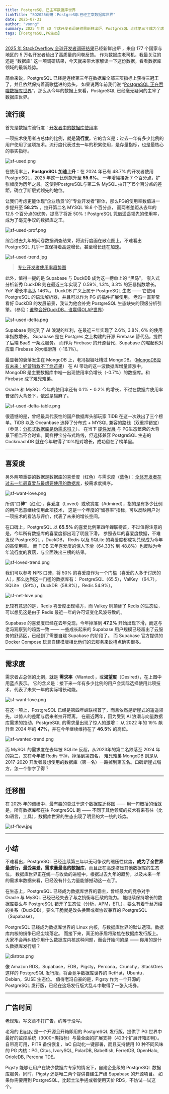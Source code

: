 ```yaml
---
title: PostgreSQL 已主宰数据库世界
linkTitle: "SO2025调研：PostgreSQL已经主宰数据库世界"
date: 2025-07-31
author: "vonng"
summary: 2025 年的 SO 全球开发者调研结果新鲜出炉，PostgreSQL 连续第三年成为全球最流行，最受喜爱，需求量最高的数据库。已经没有什么力量能阻止 PostgreSQL 整合整个数据库世界了！
tags: [PostgreSQL,PG生态]
---
```


[2025 年 StackOverflow 全球开发者调研结果](https://survey.stackoverflow.co/2025/technology#2-databases)已经新鲜出炉
，来自 177 个国家与地区的 5 万名开发者给出了高质量的问卷反馈。
作为数据库老司机，我最关注的还是 “数据库” 这一项调研结果，今天就来带大家解读一下这份数据，看看数据库领域的最新趋势。

简单来说，PostgreSQL 已经是连续第三年在数据库全部三项指标上获得三冠王了，并且依然保持着高歌猛进的势头。
如果说两年前我们说 “[PostgreSQL 正在吞噬数据库世界](/pg/pg-eat-db-world)”，那么从今年的数据上来看，PostgreSQL 已经毫无疑问的主宰了数据库世界。


## 流行度

首先是数据库流行度：[开发者中的数据库使用率](https://survey.stackoverflow.co/2025/technology#1-databases)

一项技术使用者占总体的比例，就是**流行度**。它的含义是：过去一年有多少比例的用户使用了这项技术。流行度代表过去一年的积累使用，是存量指标，也是最核心的事实指标。

![sf-used.png](sf-used.png)

在使用率上，**PostgreSQL 加速上升**：在 2024 年已有 48.7% 的开发者使用 PostgreSQL，2025 年这一比例飙升至 **55.6%**。
一年增幅接近 7 个百分点，扩张幅度为历年之最。这使得PostgreSQL与第二名 MySQL 拉开了15个百分点的差距，确立了断层式领先的地位。

让我们考虑更能体现“企业场景”的“专业开发者”群体，那么PG的使用率数值进一步提升至 **58.2%** ，拉开第二名 MYSQL 18.6 个百分点，
而两者差距从去年的 12.5 个百分点的优势，提高了将近 50%！PostgreSQL 凭借遥遥领先的使用率，成为了毫无争议的数据库之王。

![sf-used-prof.png](sf-used-prof.png)

综合过去九年的问卷数据调查结果，将流行度画在散点图上，不难看出 PostgreSQL 几乎一直保持着高速增长，甚至增长还在加速。

![sf-used-trend.jpg](sf-used-trend.jpg)

> [专业开发者使用率趋势图](https://g.pgsty.com/d/sf-survey/stackoverflow-survey?orgId=1&from=2016-12-31T00:00:00.000Z&to=2025-01-31T00:00:00.000Z&timezone=browser&viewPanel=panel-10)

此外，值得一提的是 Supabase 与 DuckDB 成为这一榜单上的 “黑马”。
嵌入式分析新秀 DuckDB 则在最近三年实现了 0.59%, 1.3%, 3.3% 的狂暴指数增长。YoY 增长率高达 146%。
DuckDB 广义上属于 PostgreSQL 生态 —— 它使用 PostgreSQL 的语法解析器，并且可以作为 PG 的插件扩展使用。
老冯一直非常看好 DuckDB 的发展前景，我认为他会补完 PostgreSQL 生态缺失的顶级分析引擎。（参见：[谁整合好DuckDB，谁赢得OLAP世界](/pg/pg-duckdb)）

![sf-used-delta.png](sf-used-delta.png)

Supabase 则吃到了 AI 浪潮的红利，在最近三年实现了 2.6%, 3.8%, 6% 的使用率指数增长。
Supabase 是在 Postgres 之上构建的开源 Firebase 替代品，提供了后端 BaaS 一条龙服务。
而作为 Firebase 的开源替代，Supabase 的崛起也对应着 Firebase 的大幅滑落（-16.1%）。

最显著的衰落发生在 MongoDB 上，老冯狠狠吐槽过 MongoDB。（[MongoDB没有未来：好营销救不了烂芒果](/db/bad-mongo)）
在 AI 带动的这一波数据库增量普涨中，MongoDB 是主要数据库中唯一出现使用率负增长（-0.7%）的数据库。和 Firebase 成了难兄难弟。

Oracle 和 MySQL 今年的使用率还有 0.1% ~ 0.2% 的增长，不过在数据库使用率普涨的大背景下，依然是输麻了。

![sf-used-delta-table.png](sf-used-delta-table.png)

很遗憾的是，曾经最具代表性的国产数据库头部玩家 TiDB 在这一次跌出了三个榜单。TiDB 以及 Oceanbase 选择了分布式 + MYSQL 兼容的路线（双重押错宝）（参见：[分布式数据库是伪需求吗？](/db/distributive-bullshit)）。
在当下 [硬件发展](/cloud/bonus/) 与 PG生态繁荣的大背景下相当不合时宜。同样押宝分布式路线，但选择兼容 PostgreSQL 生态的 CockroachDB 就在今年取得了10%相对增长，成功留在了榜单里。




------

## 喜爱度

另外两项重要的数据是数据库的喜爱度（红色）与需求度（蓝色）：[全体开发者在过去一年最喜爱与最想要使用的数据库](https://survey.stackoverflow.co/2025/technology#2-databases)，按需求度排序。

![sf-want-love.png](sf-want-love.png)

所谓“**口碑**”（红点），喜爱度（Loved）或欣赏度（Admired），指的是有多少比例的用户愿意继续使用此项技术，
这是一个年度的“留存率”指标，可以反映用户对一项技术的看法与评价，代表了未来的增长空间。

在口碑上，PostgreSQL 以 **65.5%** 的喜爱比例第四年蝉联榜首，不过值得注意的是，今年所有数据库的喜爱度都出现了明显下滑。
参照去年的喜爱度数据，不难发现 PostgreSQL ，DuckDB， Redis 以及 SQLite 的喜爱度都成功兑现成为今年的高使用率。
而 TiDB 去年喜爱度的惊人下滑（64.33% 到 48.8%）也反映为今年流行度的衰落，与全面跌出三榜的结果。

![sf-loved-trend.png](sf-loved-trend.png)

我们可以参考 NPS 口碑，将 50% 的喜爱度作为一个门槛（喜爱的人多于讨厌的人），那么达到这一门槛的数据库有：
PostgreSQL（65.5），ValKey （64.7），SQLite （59%），DuckDB（58.8%），Redis 54.9%）。

![sf-net-love.png](sf-net-love.png)

比较有意思的是，Redis 喜爱度出现塌方，而 Valkey 则顶替了 Redis 的生态位，可以想见这是由于 Redis 最近一年的许可证变化风波导致的。

Supabase 的喜爱度已经在去年兑现，今年掉落到 **47.2%** 开始出现下滑，而这与老冯观察到的趋势一致 —— 
一些成长起来的 Supabase 用户规模已经超出了云服务的舒适区，已经到了需要自建 Supabase 的阶段了。
而 Supabase 官方提供的 Docker Compose 玩具自建模版相比他们的云服务来说槽点确实很多。


------

## 需求度

需求者占总体的比例，就是 **需求率**（Wanted），或**渴望度**（Desired），在上图中用蓝点表示。
它的含义是：接下来一年有多少比例的用户会实际选择使用此项技术，代表了未来一年的实际增长动能。

![sf-want-love.png](sf-want-love.png)

在这一项上，PostgreSQL 已经是第四年蝉联榜首了，而且依然是断崖式的遥遥领先，以惊人的差距与后来者拉开距离。
在最近两年，因为受到 AI 浪潮与向量数据库需求的拉动，PostgreSQL 的需求量出现了惊人的激增：
从 2022 年的 19% 飙升至 2024 年的 **47%**，并在今年继续维持在了 **46.5%** 的高位。

![sf-wanted-trend.png](sf-wanted-trend.png)

而 MySQL 的需求度在去年被 SQLite 反超，从2023年的第二名跌落至 2024 年的第三，又在今年被 Redis 干掉，掉落到第四名， 
难兄难弟 MongoDB 则是从 2017-2020 开发者最想使用的数据库（第一名）一路掉到第五名。口碑断崖式塌方，怎一个惨字了得？


------

## 迁移图

在 2025 年的调研中，最有趣的莫过于这个数据库迁移图 —— 用一句概括的话就是，所有数据库都在往 PostgreSQL 跑 —— 
不同于其他领域的技术有来有往（比如语言，工具），数据库世界的生态出现了明显的大一统的趋势。

![sf-flow.jpg](sf-flow.jpg)



------

## 小结

不难看出，PostgreSQL 已经连续第三年以无可争议的碾压性优势，**成为了全世界最流行，最受喜爱，需求量最高的数据库**，而且正在高速挤压其他数据库的生态位。
数据库世界正在统一与收敛的进程中，根据过去九年的趋势，以及未来一年的需求率数据来看，已经没有什么力量能够撼动这一点了。

在生态上，PostgreSQL 已经成为数据库世界的霸主，曾经最大的竞争对手 Oracle 与 MySQL 已经已经失去了与之抗衡与匹敌的能力。
能继续保持增长的数据库要么与 PostgreSQL 错开了生态位（分析，APM，ETL），要么有着千丝万缕的关系（DuckDB），要么干脆就是改头换面或者协议兼容的 PostgreSQL（Supabase）。

PostgreSQL 已经成为数据库世界的 Linux 内核，与数据库世界的默认选项。数据库内核的纷争已经尘埃落定。
而接下来，真正的矛盾将聚焦在数据库发行版上。大家不会再纠结你用什么数据库内核这种问题，而会开始问的是 —— 你用的是什么数据库发行版？

![distros.png](distros.png)

像 Amazon RDS，Supabase，EDB，Pigsty，Percona，Crunchy，StackGres 这样的 PostgreSQL 发行版，将会竞争数据库世界的 RetHat，Ubuntu，Debian，SUSE 生态位。
值得老冯自豪的是，Pigsty 作为一个开源的 PostgreSQL 发行版，已经在这场发行版大乱斗中取得了一张入场券。


--------

## 广告时间

老规矩，写文章不打广告，约等于没写。

老冯的 [Pigsty](https://pgsty.com/zh) 是一个开源且开箱即用的 PostgreSQL 发行版，提供了 PG 世界中最好的监控系统（3000+类指标）与最全面的扩展支持（423个扩展开箱即用）。
自带高可用，PITR 备份恢复，IaC 自动化一键部署，而且支持使用 10 种不同风味的 PG 内核：PG, Citus, IvorySQL, PolarDB, Babelfish, FerretDB, OpenHalo, OrioleDB, Percona TDE。

Pigsty 能够让用户在缺少数据库专家的情况下，自建企业级的 PostgreSQL 数据库服务。同时，Pigsty 还是唯二两个提供自建生产级 Supabase 的开源项目。
如果你需要用到 PostgreSQL，比起土法手搓或者使用天价 RDS，不妨试一试这个。

